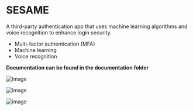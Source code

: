 # SESAME
A third-party authentication app that uses machine learning algorithms and voice recognition to enhance login security.

* Multi-factor authentication (MFA)
* Machine learning
* Voice recognition

**Documentation can be found in the documentation folder**

![image](https://user-images.githubusercontent.com/43795207/143795960-a5f6dc61-e8c8-4bbe-b29b-b99ce3905615.png)

![image](https://user-images.githubusercontent.com/43795207/143797019-0e6792fc-852f-4a82-8383-2778999ba180.png)


![image](https://user-images.githubusercontent.com/43795207/143795994-d5038fae-8a08-4c15-be37-36778fe1bc68.png)

